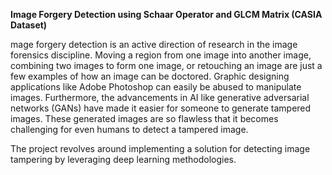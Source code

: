 **Image Forgery Detection using Schaar Operator and GLCM Matrix (CASIA Dataset)**

mage forgery detection is an active direction of research in the image forensics discipline. Moving a region from one image into another image, combining two images to form one image, or retouching an image are just a few examples of how an image can be doctored. Graphic designing applications like Adobe Photoshop can easily be abused to manipulate images. Furthermore, the advancements in AI like generative adversarial networks (GANs) have made it easier for someone to generate tampered images. These generated images are so flawless that it becomes challenging for even humans to detect a tampered image.

The project revolves around implementing a solution for detecting image tampering by leveraging deep learning methodologies.
